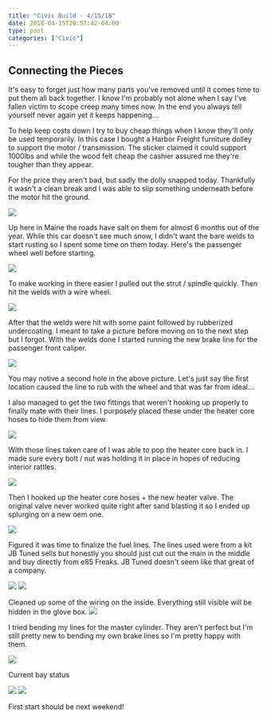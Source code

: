 ```yaml
---
title: "Civic Build - 4/15/18"
date: 2018-04-15T20:57:42-04:00
type: post
categories: ["Civic"]
---
```


Connecting the Pieces
---

It's easy to forget just how many parts you've removed until it comes time to put them all back together. I know I'm probably not alone when I say I've fallen victim to scope creep many times now. In the end you always tell yourself never again yet it keeps happening...

To help keep costs down I try to buy cheap things when I know they'll only be used temporarily. In this case I bought a Harbor Freight furniture dolley to support the motor / transmission. The sticker claimed it could support 1000lbs and while the wood felt cheap the cashier assured me they're tougher than they appear.

For the price they aren't bad, but sadly the dolly snapped today. Thankfully it wasn't a clean break and I was able to slip something underneath before the motor hit the ground.

<img src="/img/civic/4-15-18/1.jpg" class="image-center">

Up here in Maine the roads have salt on them for almost 6 months out of the year. While this car doesn't see much snow, I didn't want the bare welds to start rusting so I spent some time on them today. Here's the passenger wheel well before starting.

<img src="/img/civic/4-15-18/2.jpg" class="image-center">

To make working in there easier I pulled out the strut /  spindle quickly. Then hit the welds with a wire wheel.

<img src="/img/civic/4-15-18/3.jpg" class="image-center">

After that the welds were hit with some paint followed by rubberized undercoating. I meant to take a picture before moving on to the next step but I forgot. With the welds done I started running the new brake line for the passenger front caliper.

<img src="/img/civic/4-15-18/4.jpg" class="image-center">

You may notive a second hole in the above picture. Let's just say the first location caused the line to rub with the wheel and that was far from ideal...

I also managed to get the two fittings that weren't hooking up properly to finally mate with their lines. I purposely placed these under the heater core hoses to hide them from view.

<img src="/img/civic/4-15-18/6.jpg" class="image-center">

With those lines taken care of I was able to pop the heater core back in. I made sure every bolt / nut was holding it in place in hopes of reducing interior rattles.

<img src="/img/civic/4-15-18/7.jpg" class="image-center">

Then I hooked up the heater core hoses + the new heater valve. The original valve never worked quite right after sand blasting it so I ended up splurging on a new oem one.

<img src="/img/civic/4-15-18/8.jpg" class="image-center">

Figured it was time to finalize the fuel lines. The lines used were from a kit JB Tuned sells but honestly you should just cut out the main in the middle and buy directly from e85 Freaks. JB Tuned doesn't seem like that great of a company.

<img src="/img/civic/4-15-18/9.jpg" class="image-center">
<img src="/img/civic/4-15-18/10.jpg" class="image-center">

Cleaned up some of the wiring on the inside. Everything still visible will be hidden in the glove box.
<img src="/img/civic/4-15-18/11.jpg" class="image-center">

I tried bending my lines for the master cylinder. They aren't perfect but I'm still pretty new to bending my own brake lines so I'm pretty happy with them.

<img src="/img/civic/4-15-18/12.jpg" class="image-center">

Current bay status

<img src="/img/civic/4-15-18/13.jpg" class="image-center">
<img src="/img/civic/4-15-18/14.jpg" class="image-center">

First start should be next weekend!